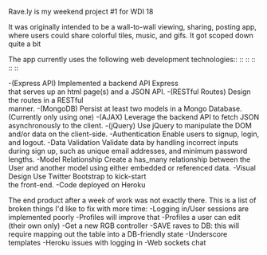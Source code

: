 Rave.ly is my weekend project #1 for WDI 18

It was originally intended to be a wall-to-wall 
viewing, sharing, posting app, where users could
share colorful tiles, music, and gifs. It got scoped down quite a bit

The app currently uses the following web development technologies::  ::  ::  ::  ::  ::

-(Express API) Implemented a backend API Express 	
	that serves up an html page(s) and a JSON API.
-(RESTful Routes) Design the routes in a RESTful 	
	manner.
-(MongoDB) Persist at least two models in a Mongo 		Database. (Currently only using one)
-(AJAX) Leverage the backend API to fetch JSON 
	asynchronously to the client.
-(jQuery) Use jQuery to manipulate the DOM and/or 
	data on the client-side.
-Authentication Enable users to signup, login, and 
	logout.
-Data Validation Validate data by handling incorrect 
	inputs during sign up, such as unique email addresses, and minimum password lengths.
-Model Relationship Create a has_many relationship 
	between the User and another model using either embedded or referenced data.
-Visual Design Use Twitter Bootstrap to kick-start  
	the front-end.
-Code deployed on Heroku


The end product after a week of work was not exactly there. This is a list of broken things I'd like to fix with more time:
-Logging in/User sessions are implemented poorly
-Profiles will improve that
-Profiles a user can edit (their own only)
-Get a new RGB controller
-SAVE raves to DB: this will require mapping out the 		table into a DB-friendly state
-Underscore templates
-Heroku issues with logging in
-Web sockets chat
